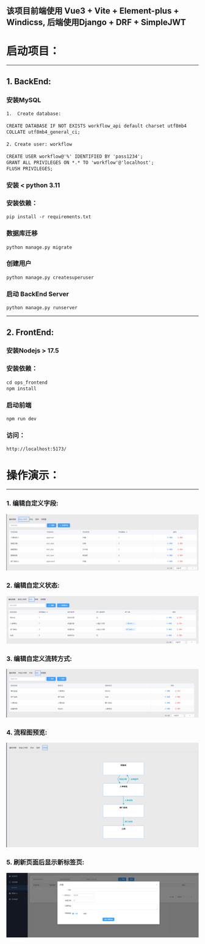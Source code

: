 ## 该项目前端使用 Vue3 + Vite + Element-plus + Windicss, 后端使用Django + DRF + SimpleJWT

# 启动项目： 

- - -
## 1. BackEnd:
### 安装MySQL

```angular2html
1.  Create database: 

CREATE DATABASE IF NOT EXISTS workflow_api default charset utf8mb4 COLLATE utf8mb4_general_ci;

2. Create user: workflow

CREATE USER workflow@'%' IDENTIFIED BY 'pass1234';
GRANT ALL PRIVILEGES ON *.* TO 'workflow'@'localhost';
FLUSH PRIVILEGES;
```
### 安装 < python 3.11

### 安装依赖：
```angular2html
pip install -r requirements.txt
```

### 数据库迁移
```angular2html
python manage.py migrate
```

### 创建用户
```angular2html
python manage.py createsuperuser
```

### 启动 BackEnd Server
```angular2html
python manage.py runserver
```


- --

## 2. FrontEnd:

### 安装Nodejs > 17.5

### 安装依赖：
```angular2html
cd ops_frontend
npm install
```

### 启动前端
```angular2html
npm run dev
```

### 访问：
```angular2html
http://localhost:5173/
```


# 操作演示： 

- - -
### 1. 编辑自定义字段:
![pic001](pic/pic001.png)


### 2. 编辑自定义状态:
![pic002](pic/pic002.png)


### 3. 编辑自定义流转方式:
![pic003](pic/pic003.png)


### 4. 流程图预览:
![pic004](pic/pic004.png)


### 5. 刷新页面后显示新标签页:
![pic005](pic/pic005.png)